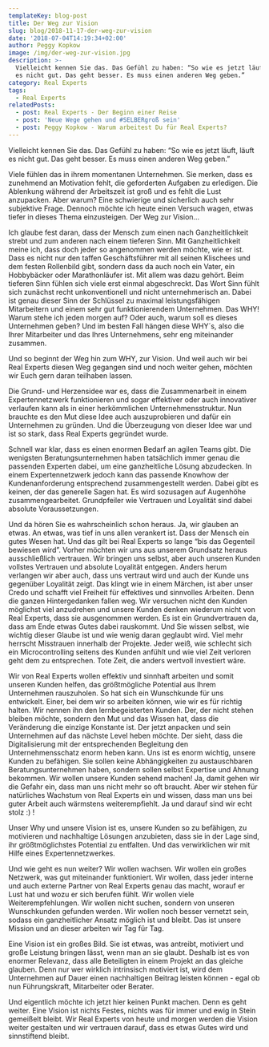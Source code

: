 ```yaml
---
templateKey: blog-post
title: Der Weg zur Vision
slug: blog/2018-11-17-der-weg-zur-vision
date: '2018-07-04T14:19:34+02:00'
author: Peggy Kopkow
image: /img/der-weg-zur-vision.jpg
description: >-
  Vielleicht kennen Sie das. Das Gefühl zu haben: “So wie es jetzt läuft, läuft
  es nicht gut. Das geht besser. Es muss einen anderen Weg geben.”
category: Real Experts
tags:
  - Real Experts
relatedPosts:
  - post: Real Experts - Der Beginn einer Reise
  - post: 'Neue Wege gehen und #SELBERgroß sein'
  - post: Peggy Kopkow - Warum arbeitest Du für Real Experts?
---
```

Vielleicht kennen Sie das. Das Gefühl zu haben: “So wie es jetzt läuft, läuft es nicht gut. Das geht besser. Es muss einen anderen Weg geben.”

Viele fühlen das in ihrem momentanen Unternehmen. Sie merken, dass es zunehmend an Motivation fehlt, die geforderten Aufgaben zu erledigen. Die Ablenkung während der Arbeitszeit ist groß und es fehlt die Lust anzupacken. Aber warum? Eine schwierige und sicherlich auch sehr subjektive Frage. Dennoch möchte ich heute einen Versuch wagen, etwas tiefer in dieses Thema einzusteigen. Der Weg zur Vision…

Ich glaube fest daran, dass der Mensch zum einen nach Ganzheitlichkeit strebt und zum anderen nach einem tieferen Sinn. Mit Ganzheitlichkeit meine ich, dass doch jeder so angenommen werden möchte, wie er ist. Dass es nicht nur den taffen Geschäftsführer mit all seinen Klischees und dem festen Rollenbild gibt, sondern dass da auch noch ein Vater, ein Hobbybäcker oder Marathonläufer ist. Mit allem was dazu gehört. Beim tieferen Sinn fühlen sich viele erst einmal abgeschreckt. Das Wort Sinn fühlt sich zunächst recht unkonventionell und nicht unternehmerisch an. Dabei ist genau dieser Sinn der Schlüssel zu maximal leistungsfähigen Mitarbeitern und einem sehr gut funktionierendem Unternehmen. Das WHY! Warum stehe ich jeden morgen auf? Oder auch, warum soll es dieses Unternehmen geben? Und im besten Fall hängen diese WHY´s, also die Ihrer Mitarbeiter und das Ihres Unternehmens, sehr eng miteinander zusammen. 

Und so beginnt der Weg hin zum WHY, zur Vision. Und weil auch wir bei Real Experts diesen Weg gegangen sind und noch weiter gehen, möchten wir Euch gern daran teilhaben lassen.

Die Grund- und Herzensidee war es, dass die Zusammenarbeit in einem Expertennetzwerk funktionieren und sogar effektiver oder auch innovativer verlaufen kann als in einer herkömmlichen Unternehmensstruktur. Nun brauchte es den Mut diese Idee auch auszuprobieren und dafür ein Unternehmen zu gründen. Und die Überzeugung von dieser Idee war und ist so stark, dass Real Experts gegründet wurde. 

Schnell war klar, dass es einen enormen Bedarf an agilen Teams gibt. Die wenigsten Beratungsunternehmen haben tatsächlich immer genau die passenden Experten dabei, um eine ganzheitliche Lösung abzudecken. In einem Expertennetzwerk jedoch kann das passende Knowhow der Kundenanforderung entsprechend zusammengestellt werden. Dabei gibt es keinen, der das generelle Sagen hat. Es wird sozusagen auf Augenhöhe zusammengearbeitet. Grundpfeiler wie Vertrauen und Loyalität sind dabei absolute Voraussetzungen. 

Und da hören Sie es wahrscheinlich schon heraus. Ja, wir glauben an etwas. An etwas, was tief in uns allen verankert ist. Dass der Mensch ein gutes Wesen hat. Und das gilt bei Real Experts so lange “bis das Gegenteil bewiesen wird”. Vorher möchten wir uns aus unserem Grundsatz heraus ausschließlich vertrauen. Wir bringen uns selbst, aber auch unseren Kunden vollstes Vertrauen und absolute Loyalität entgegen. Anders herum verlangen wir aber auch, dass uns vertraut wird und auch der Kunde uns gegenüber Loyalität zeigt. Das klingt wie in einem Märchen, ist aber unser Credo und schafft viel Freiheit für effektives und sinnvolles Arbeiten. Denn die ganzen Hintergedanken fallen weg. Wir versuchen nicht den Kunden möglichst viel anzudrehen und unsere Kunden denken wiederum nicht von Real Experts, dass sie ausgenommen werden. Es ist ein Grundvertrauen da, dass am Ende etwas Gutes dabei rauskommt. Und Sie wissen selbst, wie wichtig dieser Glaube ist und wie wenig daran geglaubt wird. Viel mehr herrscht Misstrauen innerhalb der Projekte. Jeder weiß, wie schlecht sich ein Microcontrolling seitens des Kunden anfühlt und wie viel Zeit verloren geht dem zu entsprechen. Tote Zeit, die anders wertvoll investiert wäre.

Wir von Real Experts wollen effektiv und sinnhaft arbeiten und somit unseren Kunden helfen, das größtmögliche Potential aus Ihrem Unternehmen rauszuholen. So hat sich ein Wunschkunde für uns entwickelt. Einer, bei dem wir so arbeiten können, wie wir es für richtig halten. Wir nennen ihn den lernbegeisterten Kunden. Der, der nicht stehen bleiben möchte, sondern den Mut und das Wissen hat, dass die Veränderung die einzige Konstante ist. Der jetzt anpacken und sein Unternehmen auf das nächste Level heben möchte. Der sieht, dass die Digitalisierung mit der entsprechenden Begleitung den Unternehmensschatz enorm heben kann. Uns ist es enorm wichtig, unsere Kunden zu befähigen. Sie sollen keine Abhängigkeiten zu austauschbaren Beratungsunternehmen haben, sondern sollen selbst Expertise und Ahnung bekommen. Wir wollen unsere Kunden sehend machen! Ja, damit gehen wir die Gefahr ein, dass man uns nicht mehr so oft braucht. Aber wir stehen für natürliches Wachstum von Real Experts ein und wissen, dass man uns bei guter Arbeit auch wärmstens weiterempfiehlt. Ja und darauf sind wir echt stolz :) !

Unser Why und unsere Vision ist es, unsere Kunden so zu befähigen, zu motivieren und nachhaltige Lösungen anzubieten, dass sie in der Lage sind, ihr größtmöglichstes Potential zu entfalten. Und das verwirklichen wir mit Hilfe eines Expertennetzwerkes.

Und wie geht es nun weiter? Wir wollen wachsen. Wir wollen ein großes Netzwerk, was gut miteinander funktioniert. Wir wollen, dass jeder interne und auch externe Partner von Real Experts genau das macht, worauf er Lust hat und wozu er sich berufen fühlt. Wir wollen viele Weiterempfehlungen. Wir wollen nicht suchen, sondern von unseren Wunschkunden gefunden werden. Wir wollen noch besser vernetzt sein, sodass ein ganzheitlicher Ansatz möglich ist und bleibt. Das ist unsere Mission und an dieser arbeiten wir Tag für Tag.

Eine Vision ist ein großes Bild. Sie ist etwas, was antreibt, motiviert und große Leistung bringen lässt, wenn man an sie glaubt. Deshalb ist es von enormer Relevanz, dass alle Beteiligten in einem Projekt an das gleiche glauben. Denn nur wer wirklich intrinsisch motiviert ist, wird dem Unternehmen auf Dauer einen nachhaltigen Beitrag leisten können - egal ob nun Führungskraft, Mitarbeiter oder Berater.

Und eigentlich möchte ich jetzt hier keinen Punkt machen. Denn es geht weiter. Eine Vision ist nichts Festes, nichts was für immer und ewig in Stein gemeißelt bleibt. Wir Real Experts von heute und morgen werden die Vision weiter gestalten und wir vertrauen darauf, dass es etwas Gutes wird und sinnstiftend bleibt.
